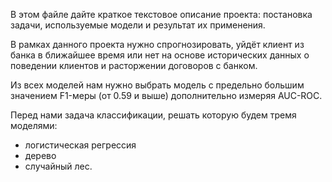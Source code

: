 В этом файле дайте краткое текстовое описание проекта: постановка задачи, используемые модели и результат их применения.

В рамках данного проекта нужно спрогнозировать, уйдёт клиент из банка в ближайшее время или нет на основе исторических данных о поведении клиентов и расторжении договоров с банком.

Из всех моделей нам нужно выбрать модель с предельно большим значением F1-меры (от 0.59 и выше) дополнительно измеряя AUC-ROC. 

Перед нами задача классификации, решать которую будем тремя моделями: 
- логистическая регрессия
- дерево
- случайный лес.
